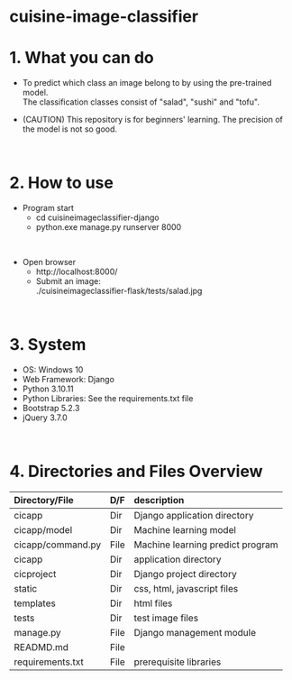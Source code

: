 # cuisine-image-classifier

# 1. What you can do

* To predict which class an image belong to by using the pre-trained model.<br>
  The classification classes consist of "salad", "sushi" and "tofu".

* (CAUTION) This repository is for beginners' learning.  The precision of the model is not so good.

<br>

# 2. How to use

* Program start
  * cd cuisineimageclassifier-django
  * python.exe manage.py runserver 8000

<br>

* Open browser
  * http://localhost:8000/
  * Submit an image:<BR>
   ./cuisineimageclassifier-flask/tests/salad.jpg


<br>

# 3. System
* OS: Windows 10
* Web Framework: Django
* Python 3.10.11
* Python Libraries: See the requirements.txt file
* Bootstrap 5.2.3
* jQuery 3.7.0

<br>

# 4. Directories and Files Overview

| Directory/File |D/F| description |
| :------------- | :-| :---------- |
| cicapp | Dir | Django application directory |
| cicapp/model | Dir | Machine learning model |
| cicapp/command.py | File | Machine learning predict program |
| cicapp | Dir | application directory |
| cicproject | Dir | Django project directory |
| static | Dir | css, html, javascript files |
| templates | Dir | html files |
| tests | Dir | test image files |
| manage.py | File | Django management module |
| READMD.md | File ||
| requirements.txt | File | prerequisite libraries |
